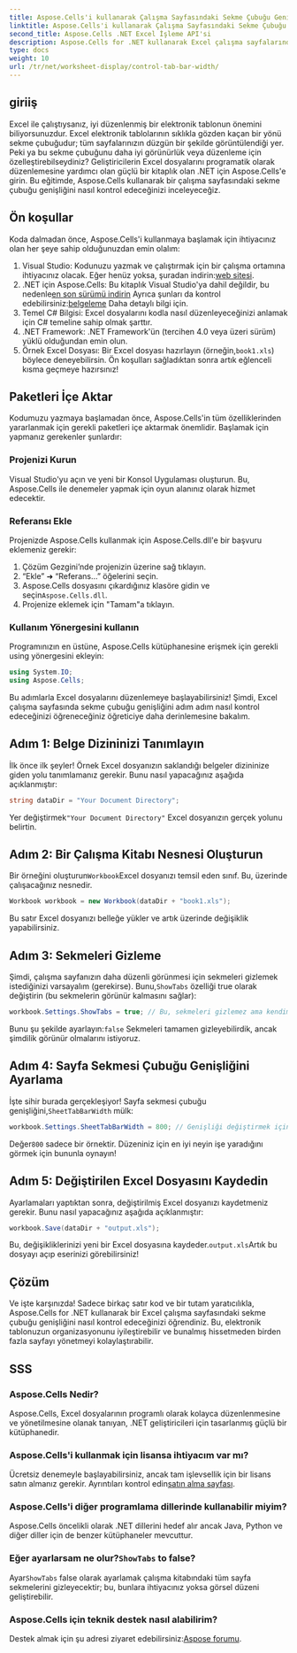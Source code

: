 ```yaml
---
title: Aspose.Cells'i kullanarak Çalışma Sayfasındaki Sekme Çubuğu Genişliğini Kontrol Etme
linktitle: Aspose.Cells'i kullanarak Çalışma Sayfasındaki Sekme Çubuğu Genişliğini Kontrol Etme
second_title: Aspose.Cells .NET Excel İşleme API'si
description: Aspose.Cells for .NET kullanarak Excel çalışma sayfalarında sekme çubuğu genişliğini nasıl kontrol edeceğinizi öğrenin Faydalı örneklerle dolu adım adım kılavuz.
type: docs
weight: 10
url: /tr/net/worksheet-display/control-tab-bar-width/
---
```

## giriiş
Excel ile çalıştıysanız, iyi düzenlenmiş bir elektronik tablonun önemini biliyorsunuzdur. Excel elektronik tablolarının sıklıkla gözden kaçan bir yönü sekme çubuğudur; tüm sayfalarınızın düzgün bir şekilde görüntülendiği yer. Peki ya bu sekme çubuğunu daha iyi görünürlük veya düzenleme için özelleştirebilseydiniz? Geliştiricilerin Excel dosyalarını programatik olarak düzenlemesine yardımcı olan güçlü bir kitaplık olan .NET için Aspose.Cells'e girin. Bu eğitimde, Aspose.Cells kullanarak bir çalışma sayfasındaki sekme çubuğu genişliğini nasıl kontrol edeceğinizi inceleyeceğiz. 
## Ön koşullar
Koda dalmadan önce, Aspose.Cells'i kullanmaya başlamak için ihtiyacınız olan her şeye sahip olduğunuzdan emin olalım:
1.  Visual Studio: Kodunuzu yazmak ve çalıştırmak için bir çalışma ortamına ihtiyacınız olacak. Eğer henüz yoksa, şuradan indirin:[web sitesi](https://visualstudio.microsoft.com/).
2.  .NET için Aspose.Cells: Bu kitaplık Visual Studio'ya dahil değildir, bu nedenle[en son sürümü indirin](https://releases.aspose.com/cells/net/) Ayrıca şunları da kontrol edebilirsiniz:[belgeleme](https://reference.aspose.com/cells/net/) Daha detaylı bilgi için.
3. Temel C# Bilgisi: Excel dosyalarını kodla nasıl düzenleyeceğinizi anlamak için C# temeline sahip olmak şarttır.
4. .NET Framework: .NET Framework'ün (tercihen 4.0 veya üzeri sürüm) yüklü olduğundan emin olun.
5.  Örnek Excel Dosyası: Bir Excel dosyası hazırlayın (örneğin,`book1.xls`) böylece deneyebilirsin.
Ön koşulları sağladıktan sonra artık eğlenceli kısma geçmeye hazırsınız!
## Paketleri İçe Aktar
Kodumuzu yazmaya başlamadan önce, Aspose.Cells'in tüm özelliklerinden yararlanmak için gerekli paketleri içe aktarmak önemlidir. Başlamak için yapmanız gerekenler şunlardır:
### Projenizi Kurun
Visual Studio'yu açın ve yeni bir Konsol Uygulaması oluşturun. Bu, Aspose.Cells ile denemeler yapmak için oyun alanınız olarak hizmet edecektir.
### Referansı Ekle
Projenizde Aspose.Cells kullanmak için Aspose.Cells.dll'e bir başvuru eklemeniz gerekir:
1. Çözüm Gezgini’nde projenizin üzerine sağ tıklayın.
2. “Ekle” ➜ “Referans…” öğelerini seçin.
3.  Aspose.Cells dosyasını çıkardığınız klasöre gidin ve seçin`Aspose.Cells.dll`.
4. Projenize eklemek için "Tamam"a tıklayın.
### Kullanım Yönergesini kullanın
Programınızın en üstüne, Aspose.Cells kütüphanesine erişmek için gerekli using yönergesini ekleyin:
```csharp
using System.IO;
using Aspose.Cells;
```
Bu adımlarla Excel dosyalarını düzenlemeye başlayabilirsiniz!
Şimdi, Excel çalışma sayfasında sekme çubuğu genişliğini adım adım nasıl kontrol edeceğinizi öğreneceğiniz öğreticiye daha derinlemesine bakalım.
## Adım 1: Belge Dizininizi Tanımlayın
İlk önce ilk şeyler! Örnek Excel dosyanızın saklandığı belgeler dizininize giden yolu tanımlamanız gerekir. Bunu nasıl yapacağınız aşağıda açıklanmıştır:
```csharp
string dataDir = "Your Document Directory";
```
 Yer değiştirmek`"Your Document Directory"` Excel dosyanızın gerçek yolunu belirtin.
## Adım 2: Bir Çalışma Kitabı Nesnesi Oluşturun
 Bir örneğini oluşturun`Workbook`Excel dosyanızı temsil eden sınıf. Bu, üzerinde çalışacağınız nesnedir.
```csharp
Workbook workbook = new Workbook(dataDir + "book1.xls");
```
Bu satır Excel dosyanızı belleğe yükler ve artık üzerinde değişiklik yapabilirsiniz.
## Adım 3: Sekmeleri Gizleme
 Şimdi, çalışma sayfanızın daha düzenli görünmesi için sekmeleri gizlemek istediğinizi varsayalım (gerekirse). Bunu,`ShowTabs` özelliği true olarak değiştirin (bu sekmelerin görünür kalmasını sağlar):
```csharp
workbook.Settings.ShowTabs = true; // Bu, sekmeleri gizlemez ama kendimize hatırlatmamızda fayda var!
```
 Bunu şu şekilde ayarlayın:`false` Sekmeleri tamamen gizleyebilirdik, ancak şimdilik görünür olmalarını istiyoruz.
## Adım 4: Sayfa Sekmesi Çubuğu Genişliğini Ayarlama
 İşte sihir burada gerçekleşiyor! Sayfa sekmesi çubuğu genişliğini,`SheetTabBarWidth` mülk:
```csharp
workbook.Settings.SheetTabBarWidth = 800; // Genişliği değiştirmek için sayıyı ayarlayın
```
 Değer`800` sadece bir örnektir. Düzeniniz için en iyi neyin işe yaradığını görmek için bununla oynayın!
## Adım 5: Değiştirilen Excel Dosyasını Kaydedin
Ayarlamaları yaptıktan sonra, değiştirilmiş Excel dosyanızı kaydetmeniz gerekir. Bunu nasıl yapacağınız aşağıda açıklanmıştır:
```csharp
workbook.Save(dataDir + "output.xls");
```
 Bu, değişikliklerinizi yeni bir Excel dosyasına kaydeder.`output.xls`Artık bu dosyayı açıp eserinizi görebilirsiniz!
## Çözüm
Ve işte karşınızda! Sadece birkaç satır kod ve bir tutam yaratıcılıkla, Aspose.Cells for .NET kullanarak bir Excel çalışma sayfasındaki sekme çubuğu genişliğini nasıl kontrol edeceğinizi öğrendiniz. Bu, elektronik tablonuzun organizasyonunu iyileştirebilir ve bunalmış hissetmeden birden fazla sayfayı yönetmeyi kolaylaştırabilir. 
## SSS
### Aspose.Cells Nedir?
Aspose.Cells, Excel dosyalarının programlı olarak kolayca düzenlenmesine ve yönetilmesine olanak tanıyan, .NET geliştiricileri için tasarlanmış güçlü bir kütüphanedir.
### Aspose.Cells'i kullanmak için lisansa ihtiyacım var mı?
 Ücretsiz denemeyle başlayabilirsiniz, ancak tam işlevsellik için bir lisans satın almanız gerekir. Ayrıntıları kontrol edin[satın alma sayfası](https://purchase.aspose.com/buy).
### Aspose.Cells'i diğer programlama dillerinde kullanabilir miyim?
Aspose.Cells öncelikli olarak .NET dillerini hedef alır ancak Java, Python ve diğer diller için de benzer kütüphaneler mevcuttur.
###  Eğer ayarlarsam ne olur?`ShowTabs` to false?
 Ayar`ShowTabs` false olarak ayarlamak çalışma kitabındaki tüm sayfa sekmelerini gizleyecektir; bu, bunlara ihtiyacınız yoksa görsel düzeni geliştirebilir.
### Aspose.Cells için teknik destek nasıl alabilirim?
Destek almak için şu adresi ziyaret edebilirsiniz:[Aspose forumu](https://forum.aspose.com/c/cells/9).
